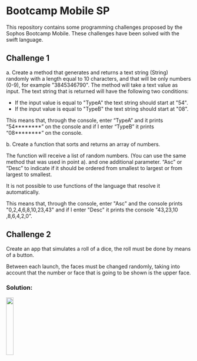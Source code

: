 # Bootcamp Mobile SP
This repository contains some programming challenges proposed by the Sophos Bootcamp Mobile. These challenges have been solved with the swift language.


## Challenge 1

a. Create a method that generates and returns a text string (String) randomly with a length equal to 10 characters, and that will be only numbers (0-9), for example "3845346790". The method will take a text value as input. The text string that is returned will have the following two conditions:

 - If the input value is equal to "TypeA" the text string should start at "54".
 - If the input value is equal to "TypeB" the text string should start at "08".

This means that, through the console, enter “TypeA” and it prints “54********” on the console and if I enter “TypeB” it prints “08********” on the console.

b. Create a function that sorts and returns an array of numbers.

The function will receive a list of random numbers. (You can use the same method that was used in point a). and one additional parameter. “Asc” or “Desc” to indicate if it should be ordered from smallest to largest or from largest to smallest.

It is not possible to use functions of the language that resolve it automatically.

This means that, through the console, enter "Asc" and the console prints "0,2,4,6,8,10,23,43" and if I enter "Desc" it prints the console "43,23,10 ,8,6,4,2,0”.

## Challenge 2

Create an app that simulates a roll of a dice, the roll must be done by means of a button.

Between each launch, the faces must be changed randomly, taking into account that the number or face that is going to be shown is the upper face.

### Solution:
<img src="https://user-images.githubusercontent.com/109309420/203224134-3960ee01-d98d-4d06-a2fc-6f6afc5dfce7.gif" width="20%" height="20%">
